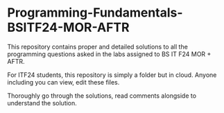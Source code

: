 # Programming-Fundamentals-BSITF24-MOR-AFTR
This repository contains proper and detailed solutions to all the programming questions asked in the labs assigned to BS IT F24 MOR + AFTR.

For ITF24 students,
this repository is simply a folder but in cloud.
Anyone including you can view, edit these files.

Thoroughly go through the solutions, read comments alongside to understand the solution.
